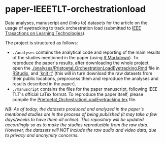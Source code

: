 # paper-IEEETLT-orchestrationload

Data analyses, manuscript and (links to) datasets for the article on the usage of eyetracking to track orchestration load (submitted to [IEEE Trasactions on Learning Technologies](https://www.computer.org/web/tlt)).

The project is structured as follows:

* `./analyses` contains the analytical code and reporting of the main results of the studies mentioned in the paper (using [R Markdown](http://rmarkdown.rstudio.com/)). To reproduce the paper's results, after downloading the whole project, open the [./analyses/Prietoetal_OrchestrationLoadEyetracking.Rmd](https://github.com/chili-epfl/paper-IEEETLT-orchestrationload/blob/master/analyses/Prietoetal_OrchestrationLoadEyetracking.Rmd) file in [RStudio](https://www.rstudio.com/), and ['knit it'](http://rmarkdown.rstudio.com/lesson-2.html) (this will in turn download the raw datasets from their public locations, preprocess them and reproduce the analyses and results described in the paper).
* `./manuscript` contains the files for the paper manuscript, following IEEE TLT's official LaTex format. To reproduce the paper itself, please compile the [Prietoetal_OrchestrationLoadEyetracking.tex](https://github.com/chili-epfl/paper-IEEETLT-orchestrationload/blob/master/manuscript/Prietoetal_OrchestrationLoadEyetracking.tex) file.

*NB: As of today, the datasets produced and analyzed in the paper's mentioned studies are in the process of being published (it may take a few days/weeks to have them all online). This repository will be updated accordingly so as to make the studies reproducible from the raw data. However, the datasets will NOT include the raw audio and video data, due to privacy and anonymity concerns.*
